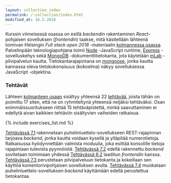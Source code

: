 ```yaml
---
layout: collection_index
permalink: /:collection/index.html
modified_at: 16.5.2018
---
```



Kurssin viimeisessä osassa on esillä *backendin* rakentaminen *React*-pohjaisen sovelluksen (*frontendin*) taakse, mitä käsitellään lähteenä toimivan Helsingin *Full stack open 2018* -materiaalin [kolmannessa osassa](https://fullstackopen.github.io/osa3/). Palvelinpään teknologiapohjana  toimii [Node][Node] -JavaScript runtime, [Express][Express] -sovelluskehys sekä [MongoDB][MongoDB] -dokumenttitietokanta, jota käytetään [mLab][mLab] -pilvipalvelun kautta. Tietokantarajapintana on [mongoose][mongoose], jonka kautta kannassa oleva tietokokonaisuus (kokoelma) näkyy sovelluksessa JavaScript -objektina. 


[Node]: https://nodejs.org/en/
[Express]: https://expressjs.com
[MongoDB]: https://www.mongodb.com
[mLab]: https://mlab.com
[mongoose]: http://mongoosejs.com



### Tehtävät

Lähteen [kolmanteen osaan](https://fullstackopen.github.io/osa3/) sisältyy yhteensä 22 [tehtävää](https://fullstackopen.github.io/tehtävät/#osa-3), joista tähän on poimittu 17 siten, että ne on ryhmiteltynä yhteensä neljäksi tehtäväksi. Osan enimmäissuoritukseen riittää 15 tehtäväpistettä, minkä saavuttaminen ei edellytä aivan kaikkien tehtäviin sisältyvien vaiheiden ratkaisua.

{% include exercises_list.md %}

[Tehtävässä 7.1](tehtava71) rakennetaan puhelinluettelo-sovellukseen REST-rajapinnan tarjoava *backend*, jonka kautta voidaan kysellä ja ylläpitää numerotietoja. Ratkaisussa hyödynnettään valmista moduulia, joka esittää konsolille tietoja rajapintaan tulevista pyynnöistä. 
[Tehtävässä 7.2](tehtava72) edellä rakennettu *backend* sovitetaan toimimaan yhdessä [Tehtävässä 6.2](../osa6/tehtava62) laaditun *frontendin* kanssa. [Tehtävässä 7.3](tehtava73) perustetaan pilvipalveluun tietokanta ja kokeillaan sen käyttöä komentorivipohjaisen sovelluksen avulla. [Tehtävässä 7.4](tehtava74) muokataan puhelinluettelo-sovelluksen *backend* käyttämään edellä perustettua tietokantaa.

